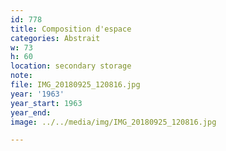 ```yaml
---
id: 778
title: Composition d'espace
categories: Abstrait
w: 73
h: 60
location: secondary storage
note:
file: IMG_20180925_120816.jpg
year: '1963'
year_start: 1963
year_end:
image: ../../media/img/IMG_20180925_120816.jpg

---
```

